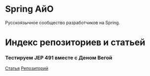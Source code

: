 # Spring АйО

Русскоязычное сообщество разработчиков на Spring.

# Индекс репозиториев и статьей

### Тестируем JEP 491 вместе с Деном Вегой
[Статья](https://habr.com/ru/companies/spring_aio/articles/900930/)
[Репозиторий](https://github.com/spring-aio/java24-pinning)
